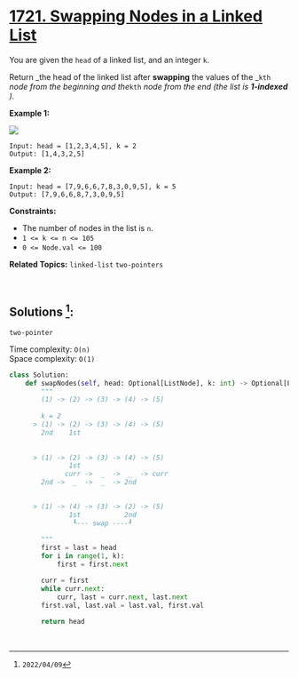 # [1721. Swapping Nodes in a Linked List](https://leetcode.com/problems/swapping-nodes-in-a-linked-list)
You are given the `head` of a linked list, and an integer `k`.

Return _the head of the linked list after **swapping** the values of the _`kth` _node from the beginning and the_`kth` _node from the end (the list is **1-indexed** )._

 

**Example 1:**

![](https://assets.leetcode.com/uploads/2020/09/21/linked1.jpg)

    Input: head = [1,2,3,4,5], k = 2
    Output: [1,4,3,2,5]


**Example 2:**

    Input: head = [7,9,6,6,7,8,3,0,9,5], k = 5
    Output: [7,9,6,6,8,7,3,0,9,5]




**Constraints:**

  * The number of nodes in the list is `n`.
  * `1 <= k <= n <= 105`
  * `0 <= Node.val <= 100`




**Related Topics:** `linked-list` `two-pointers`

<br>

## Solutions [^1]:

`two-pointer`

Time complexity: `O(n)` <br>
Space complexity: `O(1)`

```python
class Solution:
    def swapNodes(self, head: Optional[ListNode], k: int) -> Optional[ListNode]:
        """
        (1) -> (2) -> (3) -> (4) -> (5) 
        
        k = 2
      > (1) -> (2) -> (3) -> (4) -> (5) 
        2nd    1st
        
        
      > (1) -> (2) -> (3) -> (4) -> (5) 
               1st
              curr ->  _  ->  _  -> curr
        2nd ->  _  ->  _  -> 2nd
        

      > (1) -> (4) -> (3) -> (2) -> (5) 
               1st           2nd
                ┖--- swap ----┚
        
        """
        first = last = head
        for i in range(1, k):
            first = first.next

        curr = first
        while curr.next:
            curr, last = curr.next, last.next
        first.val, last.val = last.val, first.val
        
        return head
```

<br>

[^1]: `2022/04/09`
